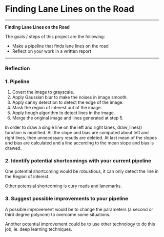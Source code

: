 # **Finding Lane Lines on the Road** 

---

**Finding Lane Lines on the Road**

The goals / steps of this project are the following:
* Make a pipeline that finds lane lines on the road
* Reflect on your work in a written report


[//]: # (Image References)

[image1]: ./examples/grayscale.jpg "Grayscale"

---

### Reflection

### 1. Pipeline

1. Covert the image to grayscale.
2. Apply Gaussian blur to make the noises in image smooth.
3. Apply canny detection to detect the edge of the image.
4. Mask the region of interest out of the image.
5. Apply hough algorithm to detect lines in the image.
6. Merge the original image and lines generated at step 5.

In order to draw a single line on the left and right lanes, draw_lines() function is modified. All the slope and bias are computed about left and right lines, then unnecessary resutls are deleted. At last mean of the slopes and bias are calculated and a line according to the mean slope and bias is drawed.

### 2. Identify potential shortcomings with your current pipeline

One potential shortcoming would be robustious, it can only detect the line in the Region of interest.

Other potensial shortcoming is cury roads and lanemarks.


### 3. Suggest possible improvements to your pipeline

A possible improvement would be to change the parameters (a second or third degree polynom) to overcome some situations.

Another potential improvement could be to use other technology to do this job, ie. deep learning techniques.
